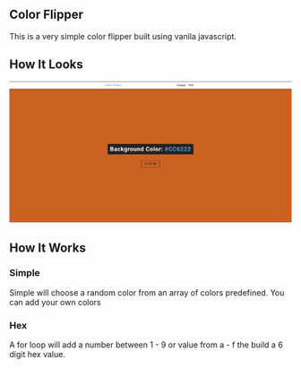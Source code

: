 ## Color Flipper
This is a very simple color flipper built using vanila javascript.

## How It Looks
![What It looks Like](/sample.png)

## How It Works
### Simple
Simple will choose a random color from an array of colors predefined. You can add your own colors

### Hex
A for loop will add a number between 1 - 9 or value from a - f the build a 6 digit hex value.
